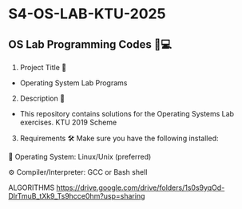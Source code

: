 # S4-OS-LAB-KTU-2025

## OS Lab Programming Codes 🚀💻

1. Project Title 🎯

- Operating System Lab Programs

2. Description 📖

- This repository contains solutions for the Operating Systems Lab exercises.
KTU 2019 Scheme

3. Requirements 🛠️
Make sure you have the following installed:

🐧 Operating System: Linux/Unix (preferred) 

⚙️ Compiler/Interpreter: GCC or Bash shell 

ALGORITHMS
https://drive.google.com/drive/folders/1s0s9yqOd-DlrTmuB_tXk9_Ts9hcce0hm?usp=sharing

